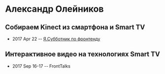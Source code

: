 # Александр Олейников

## Собираем Kinect из смартфона и Smart TV
- 2017 Apr 22 -- [Я.Субботник по фронтенду](https://events.yandex.ru/lib/talks/4568/)    
## Интерактивное видео на технологиях Smart TV
- 2017 Sep 16-17 -- FrontTalks    

